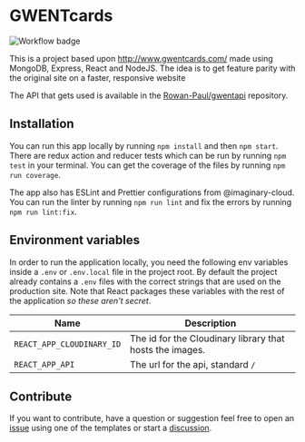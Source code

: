 # GWENTcards

![Workflow badge](https://github.com/Rowan-Paul/GWENTcards/actions/workflows/ci.yml/badge.svg)

This is a project based upon http://www.gwentcards.com/ made using MongoDB, Express, React and NodeJS. The idea is to get feature parity with the original site on a faster, responsive website

The API that gets used is available in the [Rowan-Paul/gwentapi](https://github.com/Rowan-Paul/gwentapi) repository.

## Installation

You can run this app locally by running `npm install` and then `npm start`. There are redux action and reducer tests which can be run by running `npm test` in your terminal. You can get the coverage of the files by running `npm run coverage`.

The app also has ESLint and Prettier configurations from @imaginary-cloud. You can run the linter by running `npm run lint` and fix the errors by running `npm run lint:fix`.

## Environment variables

In order to run the application locally, you need the following env variables inside a ``.env`` or ``.env.local`` file in the project root. By default the project already contains a ``.env`` files with the correct strings that are used on the production site. Note that React packages these variables with the rest of the application *so these aren't secret*.

| Name                        	| Description                                              	|
|-----------------------------	|----------------------------------------------------------	|
| ``REACT_APP_CLOUDINARY_ID`` 	| The id for the Cloudinary library that hosts the images. 	|
| ``REACT_APP_API``           	| The url for the api, standard ``/``                      	|

## Contribute

If you want to contribute, have a question or suggestion feel free to open an [issue](https://github.com/Rowan-Paul/GWENTcards/issues/new/choose) using one of the templates or start a [discussion](https://github.com/Rowan-Paul/GWENTcards/discussions).
